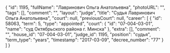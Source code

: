 {
    "id": 1195,
    "fullName": "Лавринович Ольга Анатольевна",
    "photoURL": "",
    "tags": [],
    "comment": "",
    "layout": "judge",
    "title": "Судья Лавринович Ольга Анатольевна",
    "court": null,
    "previousCourt": null,
    "career": [
        {
            "id": 58063,
            "term": 5,
            "type": "appointed",
            "court": {
                "id": "07-004-03-01",
                "name": "суд Октябрьского района г. Минска"
            },
            "extra": [],
            "comment": "",
            "house_id": "07-004-03-01",
            "judge_id": 1195,
            "position": "судья",
            "term_type": "years",
            "timestamp": "2017-03-09",
            "decree_number": "77"
        }
    ]
}